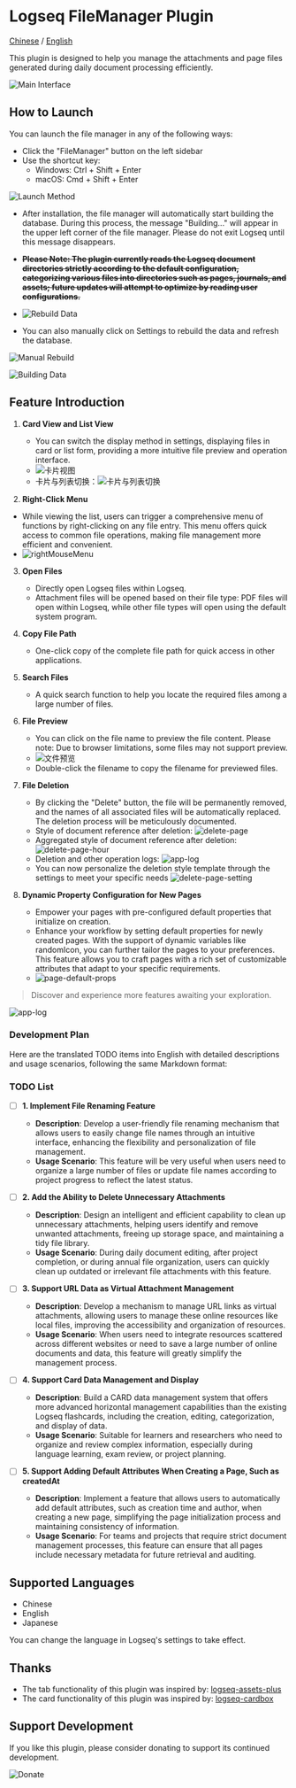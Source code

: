 
# Logseq FileManager Plugin

[Chinese](README_CN.md) / [English](README.md)

This plugin is designed to help you manage the attachments and page files generated during daily document processing efficiently.

![Main Interface](./images/app-main-en.png)

## How to Launch
You can launch the file manager in any of the following ways:
- Click the "FileManager" button on the left sidebar
- Use the shortcut key:
  - Windows: Ctrl + Shift + Enter
  - macOS: Cmd + Shift + Enter

![Launch Method](./images/app-main-open.png)

- After installation, the file manager will automatically start building the database. During this process, the message "Building..." will appear in the upper left corner of the file manager. Please do not exit Logseq until this message disappears.
- ~~**Please Note: The plugin currently reads the Logseq document directories strictly according to the default configuration, categorizing various files into directories such as pages, journals, and assets; future updates will attempt to optimize by reading user configurations.**~~
- ![Rebuild Data](./images/app-build-en.png)

- You can also manually click on Settings to rebuild the data and refresh the database.

![Manual Rebuild](./images/app-rebuild-en.png)

![Building Data](./images/app-building-en.png)

## Feature Introduction

1. **Card View and List View**  
   - You can switch the display method in settings, displaying files in card or list form, providing a more intuitive file preview and operation interface.
   - ![卡片视图](./images/app-card-en.png)
   - 卡片与列表切换：![卡片与列表切换](./images/app-card-switch-en.png)

2. **Right-Click Menu**
  - While viewing the list, users can trigger a comprehensive menu of functions by right-clicking on any file entry. This menu offers quick access to common file operations, making file management more efficient and convenient.
  - ![rightMouseMenu](./images/right-mouse-menu.png)

3. **Open Files**  
   - Directly open Logseq files within Logseq.
   - Attachment files will be opened based on their file type: PDF files will open within Logseq, while other file types will open using the default system program.

4. **Copy File Path**  
   - One-click copy of the complete file path for quick access in other applications.

5. **Search Files**  
   - A quick search function to help you locate the required files among a large number of files.

6. **File Preview**
   - You can click on the file name to preview the file content. Please note: Due to browser limitations, some files may not support preview.
   - ![文件预览](./images/app-preview.jpg)
   - Double-click the filename to copy the filename for previewed files.

7. **File Deletion**
   - By clicking the "Delete" button, the file will be permanently removed, and the names of all associated files will be automatically replaced. The deletion process will be meticulously documented.
   - Style of document reference after deletion: ![delete-page](./images/delete-page.png)
   - Aggregated style of document reference after deletion: ![delete-page-hour](./images/delete-page-hour.png)
   - Deletion and other operation logs: ![app-log](./images/app-log.png)
   - You can now personalize the deletion style template through the settings to meet your specific needs ![delete-page-setting](./images/delete-page-setting.png)

8. **Dynamic Property Configuration for New Pages**
    - Empower your pages with pre-configured default properties that initialize on creation.
    - Enhance your workflow by setting default properties for newly created pages. With the support of dynamic variables like randomIcon, you can further tailor the pages to your preferences. This feature allows you to craft pages with a rich set of customizable attributes that adapt to your specific requirements.
    - ![page-default-props](./images/page-default-props-en.png)
  
> Discover and experience more features awaiting your exploration.

![app-log](./images/app-log.png)

### Development Plan


Here are the translated TODO items into English with detailed descriptions and usage scenarios, following the same Markdown format:

### TODO List

- [ ] **1. Implement File Renaming Feature**
  - **Description**: Develop a user-friendly file renaming mechanism that allows users to easily change file names through an intuitive interface, enhancing the flexibility and personalization of file management.
  - **Usage Scenario**: This feature will be very useful when users need to organize a large number of files or update file names according to project progress to reflect the latest status.

- [ ] **2. Add the Ability to Delete Unnecessary Attachments**
  - **Description**: Design an intelligent and efficient capability to clean up unnecessary attachments, helping users identify and remove unwanted attachments, freeing up storage space, and maintaining a tidy file library.
  - **Usage Scenario**: During daily document editing, after project completion, or during annual file organization, users can quickly clean up outdated or irrelevant file attachments with this feature.

- [ ] **3. Support URL Data as Virtual Attachment Management**
  - **Description**: Develop a mechanism to manage URL links as virtual attachments, allowing users to manage these online resources like local files, improving the accessibility and organization of resources.
  - **Usage Scenario**: When users need to integrate resources scattered across different websites or need to save a large number of online documents and data, this feature will greatly simplify the management process.

- [ ] **4. Support Card Data Management and Display**
  - **Description**: Build a CARD data management system that offers more advanced horizontal management capabilities than the existing Logseq flashcards, including the creation, editing, categorization, and display of data.
  - **Usage Scenario**: Suitable for learners and researchers who need to organize and review complex information, especially during language learning, exam review, or project planning.

- [ ] **5. Support Adding Default Attributes When Creating a Page, Such as createdAt**
  - **Description**: Implement a feature that allows users to automatically add default attributes, such as creation time and author, when creating a new page, simplifying the page initialization process and maintaining consistency of information.
  - **Usage Scenario**: For teams and projects that require strict document management processes, this feature can ensure that all pages include necessary metadata for future retrieval and auditing.

## Supported Languages

- Chinese
- English
- Japanese

You can change the language in Logseq's settings to take effect.

## Thanks
- The tab functionality of this plugin was inspired by: [logseq-assets-plus](https://github.com/xyhp915/logseq-assets-plus)
- The card functionality of this plugin was inspired by: [logseq-cardbox](https://github.com/sosuisen/logseq-cardbox)

## Support Development

If you like this plugin, please consider donating to support its continued development.

![Donate](./images/WechatIMG9.jpg)

